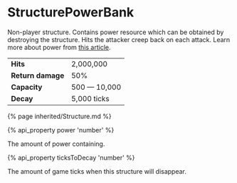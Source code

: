 # StructurePowerBank

<img src="img/powerBank.png" alt="" align="right" />

Non-player structure. Contains power resource which can be obtained by destroying the structure. 
Hits the attacker creep back on each attack. Learn more about power 
from [this article](/hc/en-us/articles/205971132-Power).

<table class="table gameplay-info">
    <tbody>
    <tr>
        <td><strong>Hits</strong></td>
        <td>2,000,000</td>
    </tr>
    <tr>
        <td><strong>Return damage</strong></td>
        <td>50%</td>
    </tr>
    <tr>
        <td><strong>Capacity</strong></td>
        <td>500 — 10,000</td>
    </tr>
    <tr>
        <td><strong>Decay</strong></td>
        <td>5,000 ticks</td>
    </tr>
    </tbody>
</table>

{% page inherited/Structure.md %}


{% api_property power 'number' %}



The amount of power containing.



{% api_property ticksToDecay 'number' %}



The amount of game ticks when this structure will disappear.



